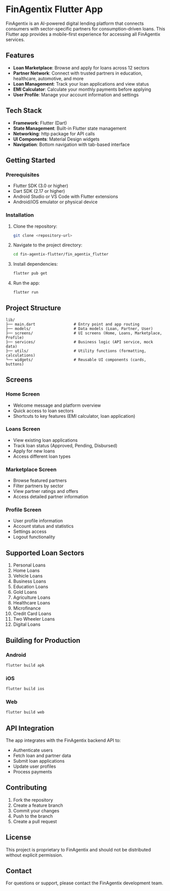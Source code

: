 # FinAgentix Flutter App

FinAgentix is an AI-powered digital lending platform that connects consumers with sector-specific partners for consumption-driven loans. This Flutter app provides a mobile-first experience for accessing all FinAgentix services.

## Features

- **Loan Marketplace**: Browse and apply for loans across 12 sectors
- **Partner Network**: Connect with trusted partners in education, healthcare, automotive, and more
- **Loan Management**: Track your loan applications and view status
- **EMI Calculator**: Calculate your monthly payments before applying
- **User Profile**: Manage your account information and settings

## Tech Stack

- **Framework**: Flutter (Dart)
- **State Management**: Built-in Flutter state management
- **Networking**: http package for API calls
- **UI Components**: Material Design widgets
- **Navigation**: Bottom navigation with tab-based interface

## Getting Started

### Prerequisites

- Flutter SDK (3.0 or higher)
- Dart SDK (2.17 or higher)
- Android Studio or VS Code with Flutter extensions
- Android/iOS emulator or physical device

### Installation

1. Clone the repository:
   ```bash
   git clone <repository-url>
   ```

2. Navigate to the project directory:
   ```bash
   cd fin-agentix-flutter/fin_agentix_flutter
   ```

3. Install dependencies:
   ```bash
   flutter pub get
   ```

4. Run the app:
   ```bash
   flutter run
   ```

## Project Structure

```
lib/
├── main.dart                 # Entry point and app routing
├── models/                   # Data models (Loan, Partner, User)
├── screens/                  # UI screens (Home, Loans, Marketplace, Profile)
├── services/                 # Business logic (API service, mock data)
├── utils/                    # Utility functions (formatting, calculations)
└── widgets/                  # Reusable UI components (cards, buttons)
```

## Screens

### Home Screen
- Welcome message and platform overview
- Quick access to loan sectors
- Shortcuts to key features (EMI calculator, loan application)

### Loans Screen
- View existing loan applications
- Track loan status (Approved, Pending, Disbursed)
- Apply for new loans
- Access different loan types

### Marketplace Screen
- Browse featured partners
- Filter partners by sector
- View partner ratings and offers
- Access detailed partner information

### Profile Screen
- User profile information
- Account status and statistics
- Settings access
- Logout functionality

## Supported Loan Sectors

1. Personal Loans
2. Home Loans
3. Vehicle Loans
4. Business Loans
5. Education Loans
6. Gold Loans
7. Agriculture Loans
8. Healthcare Loans
9. Microfinance
10. Credit Card Loans
11. Two Wheeler Loans
12. Digital Loans

## Building for Production

### Android
```bash
flutter build apk
```

### iOS
```bash
flutter build ios
```

### Web
```bash
flutter build web
```

## API Integration

The app integrates with the FinAgentix backend API to:
- Authenticate users
- Fetch loan and partner data
- Submit loan applications
- Update user profiles
- Process payments

## Contributing

1. Fork the repository
2. Create a feature branch
3. Commit your changes
4. Push to the branch
5. Create a pull request

## License

This project is proprietary to FinAgentix and should not be distributed without explicit permission.

## Contact

For questions or support, please contact the FinAgentix development team.